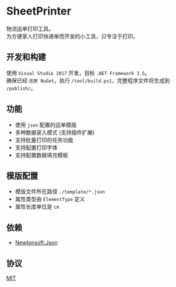 # SheetPrinter
物流运单打印工具。<br>
为方便家人打印快递单而开发的小工具，只专注于打印。

## 开发和构建
使用 `Visual Studio 2017` 开发，目标 `.NET Framework 3.5`。<br>
确保已经 `还原 NuGet`，执行 `/tool/build.ps1`，完整程序文件将生成到 `/publish/`。

## 功能
- 使用 `json` 配置的运单模版
- 多种数据录入模式 (支持插件扩展)
- 支持批量打印的任务功能
- 支持配置打印字体
- 支持配置数据填充模板

## 模版配置
- 模版文件所在路径 `./template/*.json`
- 属性类型由 `ElementType` 定义
- 属性长度单位是 `cm`

## 依赖
- [Newtonsoft.Json](https://github.com/JamesNK/Newtonsoft.Json)

## 协议
[MIT](https://github.com/ZSkycat/SheetPrintTool/blob/master/LICENSE)
